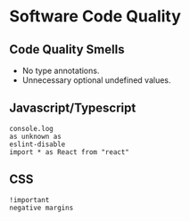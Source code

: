 # Software Code Quality

## Code Quality Smells

- No type annotations.
- Unnecessary optional undefined values.

## Javascript/Typescript

```
console.log
as unknown as
eslint-disable
import * as React from "react"
```

## CSS

```
!important
negative margins
```
